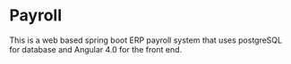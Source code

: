 # Payroll
This is a web based spring boot ERP payroll system that uses postgreSQL for database and Angular 4.0 for the front end.
